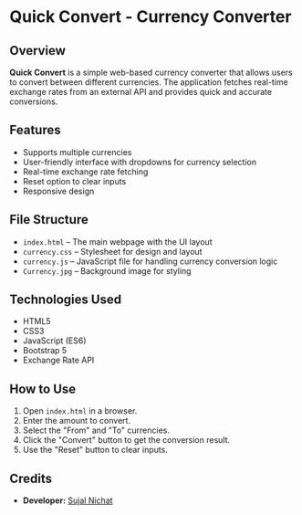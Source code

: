 # Quick Convert - Currency Converter  

## Overview  
**Quick Convert** is a simple web-based currency converter that allows users to convert between different currencies. The application fetches real-time exchange rates from an external API and provides quick and accurate conversions.  

## Features  
- Supports multiple currencies  
- User-friendly interface with dropdowns for currency selection  
- Real-time exchange rate fetching  
- Reset option to clear inputs  
- Responsive design  

## File Structure  
- `index.html` – The main webpage with the UI layout  
- `currency.css` – Stylesheet for design and layout  
- `currency.js` – JavaScript file for handling currency conversion logic  
- `Currency.jpg` – Background image for styling  

## Technologies Used  
- HTML5  
- CSS3  
- JavaScript (ES6)  
- Bootstrap 5  
- Exchange Rate API  

## How to Use  
1. Open `index.html` in a browser.  
2. Enter the amount to convert.  
3. Select the "From" and "To" currencies.  
4. Click the "Convert" button to get the conversion result.  
5. Use the "Reset" button to clear inputs.  

## Credits  
- **Developer:** [Sujal Nichat](https://www.linkedin.com/in/sujal-nichat-1811sn/)  
